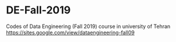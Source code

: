 # DE-Fall-2019
Codes of Data Engineering (Fall 2019) course in university of Tehran
https://sites.google.com/view/dataengineering-fall09
